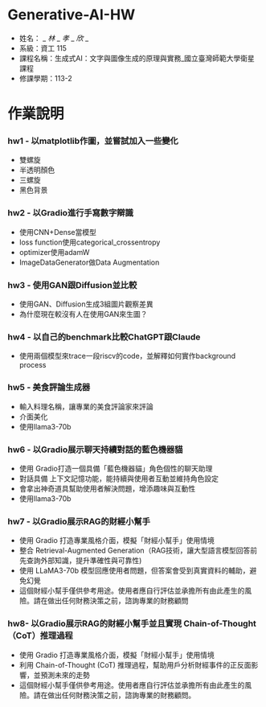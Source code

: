 # Generative-AI-HW

* 姓名： _ _林_ _ _孝_ _ _欣_ _
* 系級：資工 115
* 課程名稱：生成式AI：文字與圖像生成的原理與實務_國立臺灣師範大學衛星課程
* 修課學期：113-2


# 作業說明
### hw1 - 以matplotlib作圖，並嘗試加入一些變化
* 雙螺旋
* 半透明顏色
* 三螺旋
* 黑色背景

### hw2 - 以Gradio進行手寫數字辯識
* 使用CNN+Dense當模型
* loss function使用categorical_crossentropy
* optimizer使用adamW
* ImageDataGenerator做Data Augmentation

### hw3 - 使用GAN跟Diffusion並比較
* 使用GAN、Diffusion生成3組圖片觀察差異
* 為什麼現在較沒有人在使用GAN來生圖？

### hw4 - 以自己的benchmark比較ChatGPT跟Claude
* 使用兩個模型來trace一段riscv的code，並解釋如何實作background process

### hw5 - 美食評論生成器
* 輸入料理名稱，讓專業的美食評論家來評論
* 介面美化
* 使用llama3-70b
  
### hw6 - 以Gradio展示聊天持續對話的藍色機器貓
* 使用 Gradio打造一個具備「藍色機器貓」角色個性的聊天助理
* 對話具備 上下文記憶功能，能持續與使用者互動並維持角色設定
* 會拿出神奇道具幫助使用者解決問題，增添趣味與互動性
* 使用llama3-70b
  
### hw7 - 以Gradio展示RAG的財經小幫手
* 使用 Gradio 打造專業風格介面，模擬「財經小幫手」使用情境
* 整合 Retrieval-Augmented Generation（RAG技術，讓大型語言模型回答前先查詢外部知識，提升準確性與可靠性)
* 使用 LLaMA3-70b 模型回應使用者問題，但答案會受到真實資料的輔助，避免幻覺
* 這個財經小幫手僅供參考用途。使用者應自行評估並承擔所有由此產生的風險。請在做出任何財務決策之前，諮詢專業的財務顧問
  
### hw8- 以Gradio展示RAG的財經小幫手並且實現 Chain-of-Thought（CoT）推理過程
* 使用 Gradio 打造專業風格介面，模擬「財經小幫手」使用情境
* 利用 Chain-of-Thought (CoT) 推理過程，幫助用戶分析財經事件的正反面影響，並預測未來的走勢
* 這個財經小幫手僅供參考用途。使用者應自行評估並承擔所有由此產生的風險。請在做出任何財務決策之前，諮詢專業的財務顧問。
